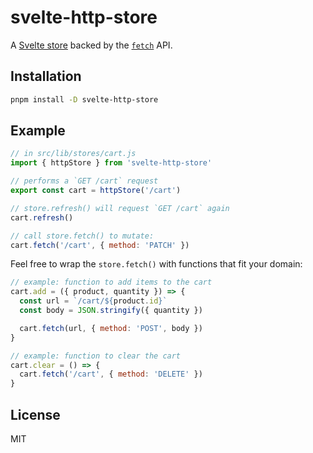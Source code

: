 # svelte-http-store

A [Svelte store](https://svelte.dev/docs#run-time-svelte-store) backed by the [`fetch`](https://developer.mozilla.org/en-US/docs/Web/API/Fetch_API) API.

## Installation

```sh
pnpm install -D svelte-http-store
```

## Example

```javascript
// in src/lib/stores/cart.js
import { httpStore } from 'svelte-http-store'

// performs a `GET /cart` request
export const cart = httpStore('/cart')

// store.refresh() will request `GET /cart` again
cart.refresh()

// call store.fetch() to mutate:
cart.fetch('/cart', { method: 'PATCH' })
```

Feel free to wrap the `store.fetch()` with functions that fit your domain:

```javascript
// example: function to add items to the cart
cart.add = ({ product, quantity }) => {
  const url = `/cart/${product.id}`
  const body = JSON.stringify({ quantity })

  cart.fetch(url, { method: 'POST', body })
}

// example: function to clear the cart
cart.clear = () => {
  cart.fetch('/cart', { method: 'DELETE' })
}
```

## License

MIT
